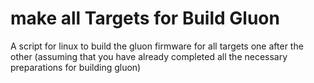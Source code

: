 # make all Targets for Build Gluon
A script for linux to build the gluon firmware for all targets one after the other (assuming that you have already completed all the necessary preparations for building gluon)
